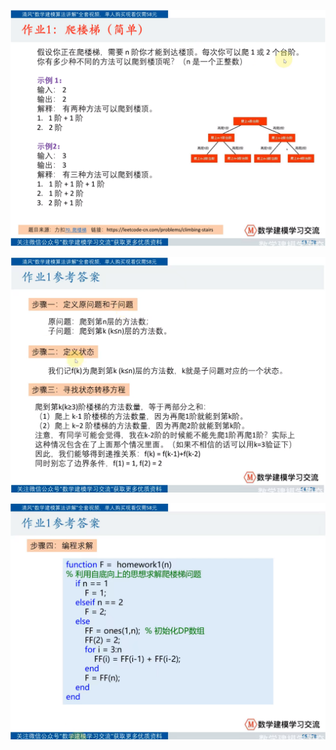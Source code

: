 ![image-20220410201015972](作业1：爬楼梯.assets/image-20220410201015972.png)

![image-20220410201054137](作业1：爬楼梯.assets/image-20220410201054137.png)

![image-20220410201120153](作业1：爬楼梯.assets/image-20220410201120153.png)